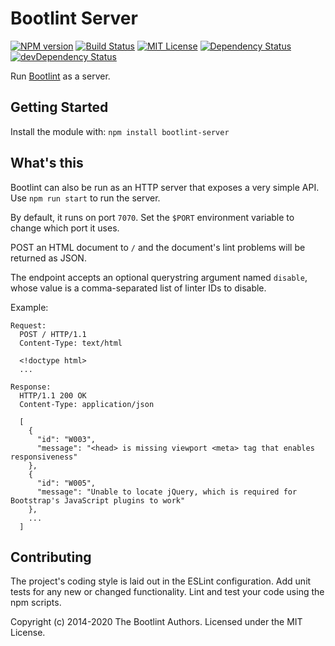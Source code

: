 # Bootlint Server

[![NPM version](https://img.shields.io/npm/v/bootlint-server.svg)](https://www.npmjs.com/package/bootlint-server)
[![Build Status](https://img.shields.io/github/workflow/status/twbs/bootlint-server/Tests/master)](https://github.com/twbs/bootlint-server/actions?query=branch%3Amaster+workflow%3ATests)
[![MIT License](https://img.shields.io/badge/license-MIT-blue.svg "MIT License")](https://github.com/twbs/bootlint-server/blob/master/LICENSE)
[![Dependency Status](https://img.shields.io/david/twbs/bootlint-server.svg)](https://david-dm.org/twbs/bootlint-server)
[![devDependency Status](https://img.shields.io/david/dev/twbs/bootlint-server.svg)](https://david-dm.org/twbs/bootlint-server?type=dev)

Run [Bootlint](https://github.com/twbs/bootlint-server) as a server.

## Getting Started

Install the module with: `npm install bootlint-server`

## What's this

Bootlint can also be run as an HTTP server that exposes a very simple API. Use `npm run start` to run the server.

By default, it runs on port `7070`. Set the `$PORT` environment variable to change which port it uses.

POST an HTML document to `/` and the document's lint problems will be returned as JSON.

The endpoint accepts an optional querystring argument named `disable`, whose value is a comma-separated list of linter IDs to disable.

Example:

```http
Request:
  POST / HTTP/1.1
  Content-Type: text/html

  <!doctype html>
  ...

Response:
  HTTP/1.1 200 OK
  Content-Type: application/json

  [
    {
      "id": "W003",
      "message": "<head> is missing viewport <meta> tag that enables responsiveness"
    },
    {
      "id": "W005",
      "message": "Unable to locate jQuery, which is required for Bootstrap's JavaScript plugins to work"
    },
    ...
  ]
```

## Contributing

The project's coding style is laid out in the ESLint configuration. Add unit tests for any new or changed functionality. Lint and test your code using the npm scripts.

Copyright (c) 2014-2020 The Bootlint Authors. Licensed under the MIT License.
